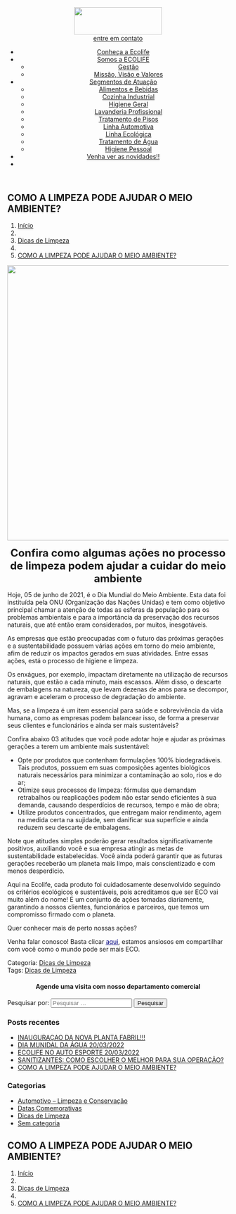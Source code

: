 <!dogtype html>




<div class="l-canvas type_wide">
	<header id="page-header" class="l-header pos_fixed bg_solid shadow_thin id_10" itemscope="" itemtype="https://schema.org/WPHeader"><div class="l-subheader at_top"><div class="l-subheader-h"><div class="l-subheader-cell at_left"><div class="w-socials ush_socials_1 style_default hover_none color_link shape_square"><div class="w-socials-list"><div class="w-socials-item facebook"><a class="w-socials-item-link" rel="noopener nofollow" target="_blank" href="https://www.facebook.com/ecolifebr/" title="Facebook" aria-label="Facebook"><span class="w-socials-item-link-hover"></span></a></div><div class="w-socials-item instagram"><a class="w-socials-item-link" rel="noopener nofollow" target="_blank" href="https://www.instagram.com/ecolifequimica/" title="Instagram" aria-label="Instagram"><span class="w-socials-item-link-hover"></span></a></div></div></div></div><div class="l-subheader-cell at_center"></div><div class="l-subheader-cell at_right"></div></div></div><div class="l-subheader at_middle"><div class="l-subheader-h"><div class="l-subheader-cell at_left"><div class="w-image ush_image_1"><a class="w-image-h" href="/"><img width="200" height="62" src="https://ecolifequimicabrasil.com.br/wp-content/uploads/2020/04/logo-ecolife.png" class="attachment-full size-full" alt=""></a></div></div><div class="l-subheader-cell at_center"></div><div class="l-subheader-cell at_right"><a class="w-btn us-btn-style_1 ush_btn_1" href="/#contato"><span class="w-btn-label">entre em contato</span></a><nav class="w-nav ush_menu_1 height_full dropdown_height m_align_left m_layout_dropdown type_mobile" itemscope="" itemtype="https://schema.org/SiteNavigationElement"><a class="w-nav-control" href="javascript:void(0);" aria-label="Menu"><div class="w-nav-icon"><i></i></div></a><ul class="w-nav-list level_1 hover_simple" style="max-height: 613px;"><li id="menu-item-45" class="menu-item menu-item-type-post_type menu-item-object-page menu-item-home w-nav-item level_1 menu-item-45"><a class="w-nav-anchor level_1" href="https://ecolifequimicabrasil.com.br/"><span class="w-nav-title">Conheça a Ecolife</span><span class="w-nav-arrow"></span></a></li><li id="menu-item-130" class="menu-item menu-item-type-post_type menu-item-object-page menu-item-has-children w-nav-item level_1 menu-item-130 togglable"><a class="w-nav-anchor level_1" href="https://ecolifequimicabrasil.com.br/somos-a-ecolife-quimica/"><span class="w-nav-title">Somos a ECOLIFE</span><span class="w-nav-arrow"></span></a><ul class="w-nav-list level_2"><li id="menu-item-322" class="menu-item menu-item-type-post_type menu-item-object-page w-nav-item level_2 menu-item-322"><a class="w-nav-anchor level_2" href="https://ecolifequimicabrasil.com.br/somos-a-ecolife-quimica/gestao/"><span class="w-nav-title">Gestão</span><span class="w-nav-arrow"></span></a></li><li id="menu-item-329" class="menu-item menu-item-type-post_type menu-item-object-page w-nav-item level_2 menu-item-329"><a class="w-nav-anchor level_2" href="https://ecolifequimicabrasil.com.br/somos-a-ecolife-quimica/missao/"><span class="w-nav-title">Missão, Visão e Valores</span><span class="w-nav-arrow"></span></a></li></ul></li><li id="menu-item-131" class="menu-item menu-item-type-post_type menu-item-object-page menu-item-has-children w-nav-item level_1 menu-item-131 togglable"><a class="w-nav-anchor level_1" href="https://ecolifequimicabrasil.com.br/segmentos-ecolife/"><span class="w-nav-title">Segmentos de Atuação</span><span class="w-nav-arrow"></span></a><ul class="w-nav-list level_2"><li id="menu-item-166" class="menu-item menu-item-type-post_type menu-item-object-page w-nav-item level_2 menu-item-166"><a class="w-nav-anchor level_2" href="https://ecolifequimicabrasil.com.br/segmentos-ecolife/industria-alimenticia/"><span class="w-nav-title">Alimentos e Bebidas</span><span class="w-nav-arrow"></span></a></li><li id="menu-item-216" class="menu-item menu-item-type-post_type menu-item-object-page w-nav-item level_2 menu-item-216"><a class="w-nav-anchor level_2" href="https://ecolifequimicabrasil.com.br/segmentos-ecolife/cozinha-industrial/"><span class="w-nav-title">Cozinha Industrial</span><span class="w-nav-arrow"></span></a></li><li id="menu-item-217" class="menu-item menu-item-type-post_type menu-item-object-page w-nav-item level_2 menu-item-217"><a class="w-nav-anchor level_2" href="https://ecolifequimicabrasil.com.br/segmentos-ecolife/limpeza-geral/"><span class="w-nav-title">Higiene Geral</span><span class="w-nav-arrow"></span></a></li><li id="menu-item-226" class="menu-item menu-item-type-post_type menu-item-object-page w-nav-item level_2 menu-item-226"><a class="w-nav-anchor level_2" href="https://ecolifequimicabrasil.com.br/segmentos-ecolife/lavanderia/"><span class="w-nav-title">Lavanderia Profissional</span><span class="w-nav-arrow"></span></a></li><li id="menu-item-246" class="menu-item menu-item-type-post_type menu-item-object-page w-nav-item level_2 menu-item-246"><a class="w-nav-anchor level_2" href="https://ecolifequimicabrasil.com.br/segmentos-ecolife/tratamento-de-pisos/"><span class="w-nav-title">Tratamento de Pisos</span><span class="w-nav-arrow"></span></a></li><li id="menu-item-247" class="menu-item menu-item-type-post_type menu-item-object-page w-nav-item level_2 menu-item-247"><a class="w-nav-anchor level_2" href="https://ecolifequimicabrasil.com.br/segmentos-ecolife/automotivo/"><span class="w-nav-title">Linha Automotiva</span><span class="w-nav-arrow"></span></a></li><li id="menu-item-248" class="menu-item menu-item-type-post_type menu-item-object-page w-nav-item level_2 menu-item-248"><a class="w-nav-anchor level_2" href="https://ecolifequimicabrasil.com.br/segmentos-ecolife/ecologica/"><span class="w-nav-title">Linha Ecológica</span><span class="w-nav-arrow"></span></a></li><li id="menu-item-249" class="menu-item menu-item-type-post_type menu-item-object-page w-nav-item level_2 menu-item-249"><a class="w-nav-anchor level_2" href="https://ecolifequimicabrasil.com.br/segmentos-ecolife/tratamento-de-agua/"><span class="w-nav-title">Tratamento de Água</span><span class="w-nav-arrow"></span></a></li><li id="menu-item-252" class="menu-item menu-item-type-post_type menu-item-object-page w-nav-item level_2 menu-item-252"><a class="w-nav-anchor level_2" href="https://ecolifequimicabrasil.com.br/segmentos-ecolife/cuidados-pessoais/"><span class="w-nav-title">Higiene Pessoal</span><span class="w-nav-arrow"></span></a></li></ul></li><li id="menu-item-458" class="menu-item menu-item-type-post_type menu-item-object-page w-nav-item level_1 menu-item-458"><a class="w-nav-anchor level_1" href="https://ecolifequimicabrasil.com.br/noticias/"><span class="w-nav-title">Venha ver as novidades!!</span><span class="w-nav-arrow"></span></a></li><li class="w-nav-close"></li></ul><div class="w-nav-options hidden" onclick="return {&quot;mobileWidth&quot;:963,&quot;mobileBehavior&quot;:0}"></div></nav></div></div></div><div class="l-subheader for_hidden hidden"></div></header><main id="page-content" class="l-main" itemprop="mainContentOfPage">
	<section class="l-section wpb_row us_custom_62e46706 height_auto color_alternate"><div class="l-section-h i-cf"><div class="g-cols vc_row type_default valign_top"><div class="vc_col-sm-12 wpb_column vc_column_container"><div class="vc_column-inner"><div class="wpb_wrapper"><div class="g-cols wpb_row  type_default valign_middle vc_inner"><div class="vc_col-sm-6 wpb_column vc_column_container"><div class="vc_column-inner"><div class="wpb_wrapper"><h1 class="w-post-elm post_title us_custom_9e2863ac entry-title" itemprop="headline">COMO A LIMPEZA PODE AJUDAR O MEIO AMBIENTE?</h1></div></div></div><div class="vc_col-sm-6 wpb_column vc_column_container"><div class="vc_column-inner"><div class="wpb_wrapper"><ol class="g-breadcrumbs us_custom_ae7a28be separator_icon align_left" itemscope="" itemtype="http://schema.org/BreadcrumbList"><li class="g-breadcrumbs-item" itemprop="itemListElement" itemscope="" itemtype="http://schema.org/ListItem"><a itemprop="item" href="https://ecolifequimicabrasil.com.br/"><span itemprop="name">Início</span></a><meta itemprop="position" content="1"></li><li class="g-breadcrumbs-separator"><i class="far fa-angle-right"></i></li><li class="g-breadcrumbs-item" itemprop="itemListElement" itemscope="" itemtype="http://schema.org/ListItem"><a itemprop="item" href="https://ecolifequimicabrasil.com.br/category/dicas-de-limpeza/"><span itemprop="name">Dicas de Limpeza</span></a><meta itemprop="position" content="2"></li><li class="g-breadcrumbs-separator"><i class="far fa-angle-right"></i></li><li class="g-breadcrumbs-item" itemprop="itemListElement" itemscope="" itemtype="http://schema.org/ListItem"><a itemprop="item" href="https://ecolifequimicabrasil.com.br/como-a-limpeza-pode-ajudar-o-meio-ambiente/"><span itemprop="name">COMO A LIMPEZA PODE AJUDAR O MEIO AMBIENTE?</span></a><meta itemprop="position" content="3"></li></ol></div></div></div></div></div></div></div></div></div></section>
<section class="l-section height_auto for_sidebar at_right"><div class="l-section-h"><div class="g-cols type_default valign_top"><div class="vc_col-sm-9 vc_column_container l-content"><div class="vc_column-inner"><div class="wpb_wrapper"><section class="l-section wpb_row height_medium"><div class="l-section-h i-cf"><div class="g-cols vc_row type_default valign_top"><div class="vc_col-sm-12 wpb_column vc_column_container"><div class="vc_column-inner"><div class="wpb_wrapper"><div class="w-post-elm post_image stretched"><img width="626" height="626" src="https://ecolifequimicabrasil.com.br/wp-content/uploads/2021/05/salve-o-conceito-de-planeta-com-pessoas-cuidando-da-terra_23-2148522570.jpg" data-lazy-type="image" data-src="https://ecolifequimicabrasil.com.br/wp-content/uploads/2021/05/salve-o-conceito-de-planeta-com-pessoas-cuidando-da-terra_23-2148522570.jpg" class="attachment-large size-large wp-post-image lazy-loaded" alt="" srcset="" data-srcset="https://ecolifequimicabrasil.com.br/wp-content/uploads/2021/05/salve-o-conceito-de-planeta-com-pessoas-cuidando-da-terra_23-2148522570.jpg 626w, https://ecolifequimicabrasil.com.br/wp-content/uploads/2021/05/salve-o-conceito-de-planeta-com-pessoas-cuidando-da-terra_23-2148522570-300x300.jpg 300w, https://ecolifequimicabrasil.com.br/wp-content/uploads/2021/05/salve-o-conceito-de-planeta-com-pessoas-cuidando-da-terra_23-2148522570-150x150.jpg 150w, https://ecolifequimicabrasil.com.br/wp-content/uploads/2021/05/salve-o-conceito-de-planeta-com-pessoas-cuidando-da-terra_23-2148522570-450x450.jpg 450w, https://ecolifequimicabrasil.com.br/wp-content/uploads/2021/05/salve-o-conceito-de-planeta-com-pessoas-cuidando-da-terra_23-2148522570-250x250.jpg 250w" sizes="(max-width: 626px) 100vw, 626px"></div><div class="w-separator size_small"></div><div class="w-post-elm post_content" itemprop="text"><p style="text-align: center;"><span style="font-size: 24px;"><strong>Confira como algumas ações no processo de limpeza podem ajudar a cuidar do meio ambiente</strong></span></p>
<p>Hoje, 05 de junho de 2021, é o Dia Mundial do Meio Ambiente. Esta data foi instituída pela ONU (Organização das Nações Unidas) e tem como objetivo principal chamar a atenção de todas as esferas da população para os problemas ambientais e para a importância da preservação dos recursos naturais, que até então eram considerados, por muitos, inesgotáveis.</p>
<p>As empresas que estão preocupadas com o futuro das próximas gerações e a sustentabilidade possuem várias ações em torno do meio ambiente, afim de reduzir os impactos gerados em suas atividades. Entre essas ações, está o processo de higiene e limpeza.</p>
<p>Os enxágues, por exemplo, impactam diretamente na utilização de recursos naturais, que estão a cada minuto, mais escassos. Além disso, o descarte de embalagens na natureza, que levam dezenas de anos para se decompor, agravam e aceleram o processo de degradação do ambiente.</p>
<p>Mas, se a limpeza é um item essencial para saúde e sobrevivência da vida humana, como as empresas podem balancear isso, de forma a preservar seus clientes e funcionários e ainda ser mais sustentáveis?</p>
<p>Confira abaixo 03 atitudes que você pode adotar hoje e ajudar as próximas gerações a terem um ambiente mais sustentável:</p>
<ul>
<li>Opte por produtos que contenham formulações 100% biodegradáveis. Tais produtos, possuem em suas composições agentes biológicos naturais necessários para minimizar a contaminação ao solo, rios e do ar;</li>
<li>Otimize seus processos de limpeza: fórmulas que demandam retrabalhos ou reaplicações podem não estar sendo eficientes à sua demanda, causando desperdícios de recursos, tempo e mão de obra;</li>
<li>Utilize produtos concentrados, que entregam maior rendimento, agem na medida certa na sujidade, sem danificar sua superfície e ainda reduzem seu descarte de embalagens.</li>
</ul>
<p>Note que atitudes simples poderão gerar resultados significativamente positivos, auxiliando você e sua empresa atingir as metas de sustentabilidade estabelecidas. Você ainda poderá garantir que as futuras gerações receberão um planeta mais limpo, mais conscientizado e com menos desperdício.</p>
<p>Aqui na Ecolife, cada produto foi cuidadosamente desenvolvido seguindo os critérios ecológicos e sustentáveis, pois acreditamos que ser ECO vai muito além do nome! É um conjunto de ações tomadas diariamente, garantindo a nossos clientes, funcionários e parceiros, que temos um compromisso firmado com o planeta.</p>
<p>Quer conhecer mais de perto nossas ações?</p>
<p>Venha falar conosco! Basta clicar <span style="text-decoration: underline;"><span style="color: #000080; text-decoration: underline;"><a style="color: #000080; text-decoration: underline;" href="https://api.whatsapp.com/send?phone=5515991771759&amp;text=&amp;source=&amp;data=&amp;app_absent=">aqui</a></span></span>, estamos ansiosos em compartilhar com você como o mundo pode ser mais ECO.</p>
</div><div class="w-separator size_small with_line width_default thick_1 style_solid color_border align_center"><div class="w-separator-h"></div></div><div class="w-hwrapper align_left valign_top wrap"><div class="w-post-elm post_taxonomy us_custom_ea2be81a style_simple"><span class="w-post-elm-before">Categoria: </span><a href="https://ecolifequimicabrasil.com.br/category/dicas-de-limpeza/">Dicas de Limpeza</a></div><div class="w-post-elm post_taxonomy us_custom_ea2be81a style_simple"><span class="w-post-elm-before">Tags: </span><a href="https://ecolifequimicabrasil.com.br/category/dicas-de-limpeza/">Dicas de Limpeza</a></div></div></div></div></div></div></div></section><section class="l-section wpb_row height_medium color_secondary"><div class="l-section-h i-cf"><div class="g-cols vc_row type_default valign_top"><div class="vc_col-sm-12 wpb_column vc_column_container"><div class="vc_column-inner"><div class="wpb_wrapper"><h4 style="text-align: center" class="vc_custom_heading">Agende uma visita com nosso departamento comercial</h4></div></div></div></div></div></section>
</div></div></div><div class="vc_col-sm-3 vc_column_container l-sidebar"><div class="vc_column-inner"><div class="wpb_wrapper"><div id="search-2" class="widget widget_search"><form role="search" method="get" class="search-form" action="https://ecolifequimicabrasil.com.br/">
				<label>
					<span class="screen-reader-text">Pesquisar por:</span>
					<input type="search" class="search-field" placeholder="Pesquisar …" value="" name="s">
				</label>
				<input type="submit" class="search-submit" value="Pesquisar">
			</form></div>		<div id="recent-posts-2" class="widget widget_recent_entries">		<h3 class="widgettitle">Posts recentes</h3>		<ul>
											<li>
					<a href="https://ecolifequimicabrasil.com.br/inauguracao-da-nova-planta-fabril/">INAUGURAÇAO DA NOVA PLANTA FABRIL!!!</a>
									</li>
											<li>
					<a href="https://ecolifequimicabrasil.com.br/dia-munidal-da-agua-20-03-2022/">DIA MUNIDAL DA ÁGUA 20/03/2022</a>
									</li>
											<li>
					<a href="https://ecolifequimicabrasil.com.br/ecolife-no-auto-esporte-20-03-2022/">ECOLIFE NO AUTO ESPORTE 20/03/2022</a>
									</li>
											<li>
					<a href="https://ecolifequimicabrasil.com.br/sanitizantes-como-escolher-o-melhor-para-sua-operacao/">SANITIZANTES: COMO ESCOLHER O MELHOR PARA SUA OPERAÇÃO?</a>
									</li>
											<li>
					<a href="https://ecolifequimicabrasil.com.br/como-a-limpeza-pode-ajudar-o-meio-ambiente/" aria-current="page">COMO A LIMPEZA PODE AJUDAR O MEIO AMBIENTE?</a>
									</li>
					</ul>
		</div><div id="categories-2" class="widget widget_categories"><h3 class="widgettitle">Categorias</h3>		<ul>
				<li class="cat-item cat-item-8"><a href="https://ecolifequimicabrasil.com.br/category/automotivo-limpeza-e-conservacao/">Automotivo – Limpeza e Conservação</a>
</li>
	<li class="cat-item cat-item-9"><a href="https://ecolifequimicabrasil.com.br/category/datas-comemorativas/">Datas Comemorativas</a>
</li>
	<li class="cat-item cat-item-3"><a href="https://ecolifequimicabrasil.com.br/category/dicas-de-limpeza/">Dicas de Limpeza</a>
</li>
	<li class="cat-item cat-item-1"><a href="https://ecolifequimicabrasil.com.br/category/sem-categoria/">Sem categoria</a>
</li>
		</ul>
			</div></div></div></div></div></div></section></main>

</div>
	<footer id="page-footer" class="l-footer" itemscope="" itemtype="https://schema.org/WPFooter">
		<section class="l-section wpb_row us_custom_62e46706 height_auto color_alternate"><div class="l-section-h i-cf"><div class="g-cols vc_row type_default valign_top"><div class="vc_col-sm-12 wpb_column vc_column_container"><div class="vc_column-inner"><div class="wpb_wrapper"><div class="g-cols wpb_row  type_default valign_middle vc_inner"><div class="vc_col-sm-6 wpb_column vc_column_container"><div class="vc_column-inner"><div class="wpb_wrapper"><h1 class="w-post-elm post_title us_custom_9e2863ac entry-title" itemprop="headline">COMO A LIMPEZA PODE AJUDAR O MEIO AMBIENTE?</h1></div></div></div><div class="vc_col-sm-6 wpb_column vc_column_container"><div class="vc_column-inner"><div class="wpb_wrapper"><ol class="g-breadcrumbs us_custom_ae7a28be separator_icon align_left" itemscope="" itemtype="http://schema.org/BreadcrumbList"><li class="g-breadcrumbs-item" itemprop="itemListElement" itemscope="" itemtype="http://schema.org/ListItem"><a itemprop="item" href="https://ecolifequimicabrasil.com.br/"><span itemprop="name">Início</span></a><meta itemprop="position" content="1"></li><li class="g-breadcrumbs-separator"><i class="far fa-angle-right"></i></li><li class="g-breadcrumbs-item" itemprop="itemListElement" itemscope="" itemtype="http://schema.org/ListItem"><a itemprop="item" href="https://ecolifequimicabrasil.com.br/category/dicas-de-limpeza/"><span itemprop="name">Dicas de Limpeza</span></a><meta itemprop="position" content="2"></li><li class="g-breadcrumbs-separator"><i class="far fa-angle-right"></i></li><li class="g-breadcrumbs-item" itemprop="itemListElement" itemscope="" itemtype="http://schema.org/ListItem"><a itemprop="item" href="https://ecolifequimicabrasil.com.br/como-a-limpeza-pode-ajudar-o-meio-ambiente/"><span itemprop="name">COMO A LIMPEZA PODE AJUDAR O MEIO AMBIENTE?</span></a><meta itemprop="position" content="3"></li></ol></div></div></div></div></div></div></div></div></div></section>
	</footer>
		<a class="w-toplink pos_left" href="#" title="Voltar ao Topo" aria-hidden="true"></a>
		<a class="w-header-show" href="javascript:void(0);"><span
